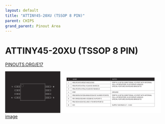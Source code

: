 ```yaml
---
layout: default
title: "ATTINY45-20XU (TSSOP 8 PIN)"
parent: CHIPS
grand_parent: Pinout Area
---
```


# ATTINY45-20XU (TSSOP 8 PIN)

<a href="https://www.PINOUTS.ORG/E17">PINOUTS.ORG/E17</a>

![image](./assets/146.png)  
[image](./assets/146.png)
